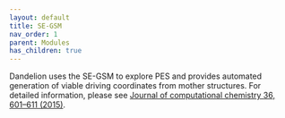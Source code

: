```yaml
---
layout: default
title: SE-GSM
nav_order: 1
parent: Modules
has_children: true
---
```


Dandelion uses the SE-GSM to explore PES and provides automated generation of viable driving coordinates from mother structures.
For detailed information, please see [Journal of computational chemistry 36, 601–611 (2015)](https://onlinelibrary.wiley.com/doi/full/10.1002/jcc.23833?casa_token=7ZtVQGleOwIAAAAA%3AMCrI2MzV0_3cjRuEof_e_uoNE5egitdBSl_p9k_ZkqTeTbaVBzjS7I7AnF20ttyBuhRKS5AHzW2yeVE).

